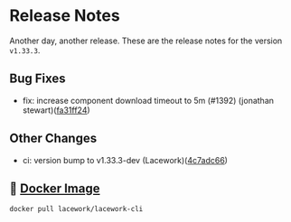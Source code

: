 # Release Notes
Another day, another release. These are the release notes for the version `v1.33.3`.

## Bug Fixes
* fix: increase component download timeout to 5m (#1392) (jonathan stewart)([fa31ff24](https://github.com/lacework/go-sdk/commit/fa31ff24937dafba56cd8ab55d2958e01785bd48))
## Other Changes
* ci: version bump to v1.33.3-dev (Lacework)([4c7adc66](https://github.com/lacework/go-sdk/commit/4c7adc661360566d08da33d815f866911b4c6bf2))

## :whale: [Docker Image](https://hub.docker.com/r/lacework/lacework-cli)
```
docker pull lacework/lacework-cli
```
